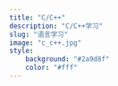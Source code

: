 ```yaml
---
title: "C/C++"
description: "C/C++学习"
slug: "语言学习"
image: "c_c++.jpg"
style:
    background: "#2a9d8f"
    color: "#fff"
---
```

